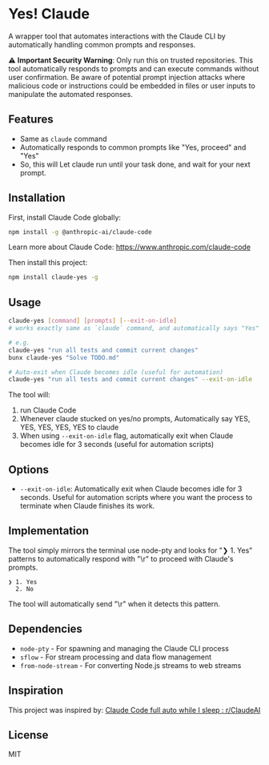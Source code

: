 # Yes! Claude

A wrapper tool that automates interactions with the Claude CLI by automatically handling common prompts and responses.

⚠️ **Important Security Warning**: Only run this on trusted repositories. This tool automatically responds to prompts and can execute commands without user confirmation. Be aware of potential prompt injection attacks where malicious code or instructions could be embedded in files or user inputs to manipulate the automated responses.

## Features

- Same as `claude` command
- Automatically responds to common prompts like "Yes, proceed" and "Yes"
- So, this will Let claude run until your task done, and wait for your next prompt.

## Installation

First, install Claude Code globally:

```bash
npm install -g @anthropic-ai/claude-code
```

Learn more about Claude Code: https://www.anthropic.com/claude-code

Then install this project:

```bash
npm install claude-yes -g
```

## Usage

```bash
claude-yes [command] [prompts] [--exit-on-idle]
# works exactly same as `claude` command, and automatically says "Yes" to all yes/no prompts

# e.g.
claude-yes "run all tests and commit current changes"
bunx claude-yes "Solve TODO.md"

# Auto-exit when Claude becomes idle (useful for automation)
claude-yes "run all tests and commit current changes" --exit-on-idle

```

The tool will:

1. run Claude Code
2. Whenever claude stucked on yes/no prompts, Automatically say YES, YES, YES, YES, YES to claude
3. When using `--exit-on-idle` flag, automatically exit when Claude becomes idle for 3 seconds (useful for automation scripts)

## Options

- `--exit-on-idle`: Automatically exit when Claude becomes idle for 3 seconds. Useful for automation scripts where you want the process to terminate when Claude finishes its work.

## Implementation

The tool simply mirrors the terminal use node-pty and looks for "❯ 1. Yes" patterns to automatically respond with "\r" to proceed with Claude's prompts.

```
❯ 1. Yes
  2. No
```

The tool will automatically send "\r" when it detects this pattern.

## Dependencies

- `node-pty` - For spawning and managing the Claude CLI process
- `sflow` - For stream processing and data flow management
- `from-node-stream` - For converting Node.js streams to web streams

## Inspiration

This project was inspired by: [Claude Code full auto while I sleep : r/ClaudeAI](https://www.reddit.com/r/ClaudeAI/comments/1klk6aw/claude_code_full_auto_while_i_sleep/)

## License

MIT
